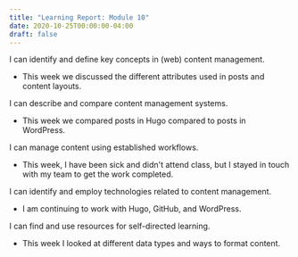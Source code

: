 ```yaml
---
title: "Learning Report: Module 10"
date: 2020-10-25T00:00:00-04:00
draft: false
---
```


I can identify and define key concepts in (web) content management.
- This week we discussed the different attributes used in posts and content layouts.

I can describe and compare content management systems.
- This week we compared posts in Hugo compared to posts in WordPress.

I can manage content using established workflows.
- This week, I have been sick and didn't attend class, but I stayed in touch with my team to get the work completed.

I can identify and employ technologies related to content management.
- I am continuing to work with Hugo, GitHub, and WordPress.

I can find and use resources for self-directed learning.
- This week I looked at different data types and ways to format content.
